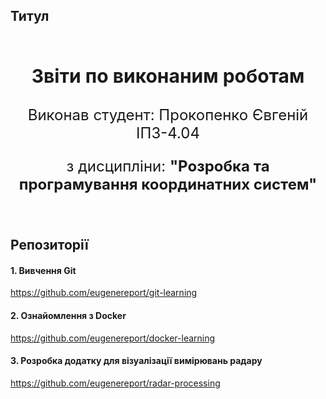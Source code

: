 ## Титул

<br>

<p align="center" style="font-size: 30px;">
    <b>Звіти по виконаним роботам</b>
</p>
<p align="center" style="font-size: 24px;">
    Виконав студент: Прокопенко Євгеній ІПЗ-4.04
</p>
<p align="center" style="font-size: 24px;">
    з дисципліни: <b>"Розробка та програмування координатних систем"</b>
</p>

<br>

## Репозиторії

#### 1. Вивчення Git

https://github.com/eugenereport/git-learning

#### 2. Ознайомлення з Docker

https://github.com/eugenereport/docker-learning

#### 3. Розробка додатку для візуалізації вимірювань радару

https://github.com/eugenereport/radar-processing